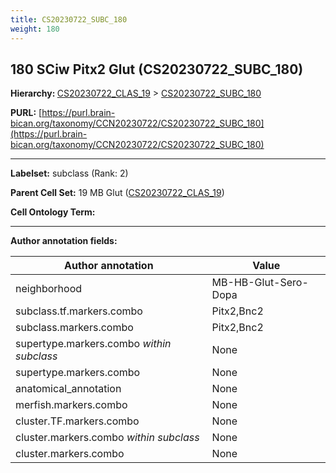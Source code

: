 ```yaml
---
title: CS20230722_SUBC_180
weight: 180
---
```

## 180 SCiw Pitx2 Glut (CS20230722_SUBC_180)
<b>Hierarchy: </b>
[CS20230722_CLAS_19](../CS20230722_CLAS_19) >
[CS20230722_SUBC_180](../CS20230722_SUBC_180)

**PURL:** [https://purl.brain-bican.org/taxonomy/CCN20230722/CS20230722_SUBC_180](https://purl.brain-bican.org/taxonomy/CCN20230722/CS20230722_SUBC_180)

---


**Labelset:** subclass (Rank: 2)

**Parent Cell Set:** 19 MB Glut ([CS20230722_CLAS_19](../CS20230722_CLAS_19))



**Cell Ontology Term:** 

[MARKER GENES.]: #


---

[TRANSFERRED ANNOTATIONS.]: #


[AUTHOR ANNOTATION FIELDS.]: #


**Author annotation fields:**

| Author annotation | Value |
|-------------------|-------|
|neighborhood|MB-HB-Glut-Sero-Dopa|
|subclass.tf.markers.combo|Pitx2,Bnc2|
|subclass.markers.combo|Pitx2,Bnc2|
|supertype.markers.combo _within subclass_|None|
|supertype.markers.combo|None|
|anatomical_annotation|None|
|merfish.markers.combo|None|
|cluster.TF.markers.combo|None|
|cluster.markers.combo _within subclass_|None|
|cluster.markers.combo|None|

